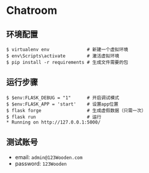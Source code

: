 # Chatroom

## 环境配置
```
$ virtualenv env              # 新建一个虚拟环境
$ env\Scripts\activate        # 激活虚拟环境
$ pip install -r requirements # 生成文件需要的包
```
## 运行步骤
```
$ $env:FLASK_DEBUG = "1"      # 开启调试模式 
$ $env:FLASK_APP = 'start'    # 设置app位置  
$ flask forge                 # 生成虚假数据（只需一次）
$ flask run                   # 运行
* Running on http://127.0.0.1:5000/
```

## 测试账号
* email: `admin@123Wooden.com`
* password: `123Wooden`







